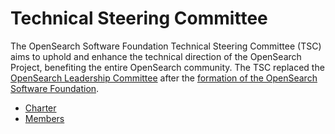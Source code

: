 # Technical Steering Committee

The OpenSearch Software Foundation Technical Steering Committee (TSC) aims to uphold and enhance the technical direction of the OpenSearch Project, benefiting the entire OpenSearch community. The TSC replaced the [OpenSearch Leadership Committee](https://github.com/opensearch-project/community/tree/2f9848c1f581e2545185628a6033bf1e3ade5b44/leadership-committee) after the [formation of the OpenSearch Software Foundation](https://www.linuxfoundation.org/press/linux-foundation-announces-opensearch-software-foundation-to-foster-open-collaboration-in-search-and-analytics). 

- [Charter](CHARTER.md)
- [Members](MEMBERS.md)
